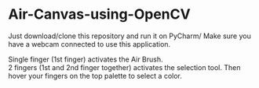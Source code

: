 # Air-Canvas-using-OpenCV

Just download/clone this repository and run it on PyCharm/
Make sure you have a webcam connected to use this application.

Single finger (1st finger) activates the Air Brush.<br>
2 fingers (1st and 2nd finger together) activates the selection tool. Then hover your fingers on the top palette to select a color.<br>
